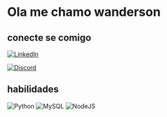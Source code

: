 # Ola me chamo wanderson

## conecte se comigo

[![LinkedIn](https://img.shields.io/badge/LinkedIn-0077B5?style=for-the-badge&logo=linkedin&logoColor=white)](https://www.linkedin.com/in/uanderson-santos-celestino-442b6b233/)

[![Discord](https://img.shields.io/badge/Discord-7289DA?style=for-the-badge&logo=discord&logoColor=white)](https://discord.com/channels/@me/)

## habilidades

![Python](https://img.shields.io/badge/python-3670A0?style=for-the-badge&logo=python&logoColor=ffdd54)
![MySQL](https://img.shields.io/badge/MySQL-00000F?style=for-the-badge&logo=mysql&logoColor=white)
![NodeJS](https://img.shields.io/badge/node.js-6DA55F?style=for-the-badge&logo=node.js&logoColor=white)
